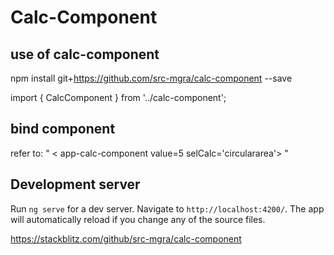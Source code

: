 # Calc-Component

## use of calc-component
npm install git+https://github.com/src-mgra/calc-component --save


import { CalcComponent } from '../calc-component';


## bind component
refer to: " < app-calc-component value=5 selCalc='circulararea'></app-calc-component > "



## Development server

Run `ng serve` for a dev server. Navigate to `http://localhost:4200/`. The app will automatically reload if you change any of the source files.


https://stackblitz.com/github/src-mgra/calc-component


